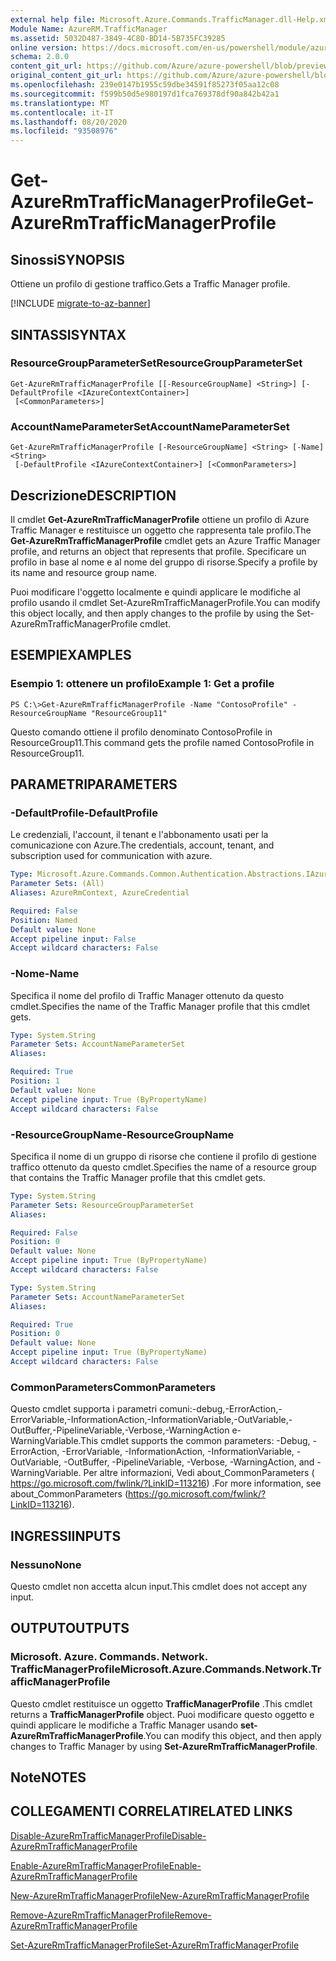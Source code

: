 ```yaml
---
external help file: Microsoft.Azure.Commands.TrafficManager.dll-Help.xml
Module Name: AzureRM.TrafficManager
ms.assetid: 5032D487-3849-4C80-BD14-5B735FC39285
online version: https://docs.microsoft.com/en-us/powershell/module/azurerm.trafficmanager/get-azurermtrafficmanagerprofile
schema: 2.0.0
content_git_url: https://github.com/Azure/azure-powershell/blob/preview/src/ResourceManager/TrafficManager/Commands.TrafficManager2/help/Get-AzureRmTrafficManagerProfile.md
original_content_git_url: https://github.com/Azure/azure-powershell/blob/preview/src/ResourceManager/TrafficManager/Commands.TrafficManager2/help/Get-AzureRmTrafficManagerProfile.md
ms.openlocfilehash: 239e0147b1955c59dbe34591f85273f05aa12c08
ms.sourcegitcommit: f599b50d5e980197d1fca769378df90a842b42a1
ms.translationtype: MT
ms.contentlocale: it-IT
ms.lasthandoff: 08/20/2020
ms.locfileid: "93508976"
---
```

# <span data-ttu-id="f8440-101">Get-AzureRmTrafficManagerProfile</span><span class="sxs-lookup"><span data-stu-id="f8440-101">Get-AzureRmTrafficManagerProfile</span></span>

## <span data-ttu-id="f8440-102">Sinossi</span><span class="sxs-lookup"><span data-stu-id="f8440-102">SYNOPSIS</span></span>
<span data-ttu-id="f8440-103">Ottiene un profilo di gestione traffico.</span><span class="sxs-lookup"><span data-stu-id="f8440-103">Gets a Traffic Manager profile.</span></span>

[!INCLUDE [migrate-to-az-banner](../../includes/migrate-to-az-banner.md)]

## <span data-ttu-id="f8440-104">SINTASSI</span><span class="sxs-lookup"><span data-stu-id="f8440-104">SYNTAX</span></span>

### <span data-ttu-id="f8440-105">ResourceGroupParameterSet</span><span class="sxs-lookup"><span data-stu-id="f8440-105">ResourceGroupParameterSet</span></span>
```
Get-AzureRmTrafficManagerProfile [[-ResourceGroupName] <String>] [-DefaultProfile <IAzureContextContainer>]
 [<CommonParameters>]
```

### <span data-ttu-id="f8440-106">AccountNameParameterSet</span><span class="sxs-lookup"><span data-stu-id="f8440-106">AccountNameParameterSet</span></span>
```
Get-AzureRmTrafficManagerProfile [-ResourceGroupName] <String> [-Name] <String>
 [-DefaultProfile <IAzureContextContainer>] [<CommonParameters>]
```

## <span data-ttu-id="f8440-107">Descrizione</span><span class="sxs-lookup"><span data-stu-id="f8440-107">DESCRIPTION</span></span>
<span data-ttu-id="f8440-108">Il cmdlet **Get-AzureRmTrafficManagerProfile** ottiene un profilo di Azure Traffic Manager e restituisce un oggetto che rappresenta tale profilo.</span><span class="sxs-lookup"><span data-stu-id="f8440-108">The **Get-AzureRmTrafficManagerProfile** cmdlet gets an Azure Traffic Manager profile, and returns an object that represents that profile.</span></span>
<span data-ttu-id="f8440-109">Specificare un profilo in base al nome e al nome del gruppo di risorse.</span><span class="sxs-lookup"><span data-stu-id="f8440-109">Specify a profile by its name and resource group name.</span></span>

<span data-ttu-id="f8440-110">Puoi modificare l'oggetto localmente e quindi applicare le modifiche al profilo usando il cmdlet Set-AzureRmTrafficManagerProfile.</span><span class="sxs-lookup"><span data-stu-id="f8440-110">You can modify this object locally, and then apply changes to the profile by using the Set-AzureRmTrafficManagerProfile cmdlet.</span></span>

## <span data-ttu-id="f8440-111">ESEMPI</span><span class="sxs-lookup"><span data-stu-id="f8440-111">EXAMPLES</span></span>

### <span data-ttu-id="f8440-112">Esempio 1: ottenere un profilo</span><span class="sxs-lookup"><span data-stu-id="f8440-112">Example 1: Get a profile</span></span>
```
PS C:\>Get-AzureRmTrafficManagerProfile -Name "ContosoProfile" -ResourceGroupName "ResourceGroup11"
```

<span data-ttu-id="f8440-113">Questo comando ottiene il profilo denominato ContosoProfile in ResourceGroup11.</span><span class="sxs-lookup"><span data-stu-id="f8440-113">This command gets the profile named ContosoProfile in ResourceGroup11.</span></span>

## <span data-ttu-id="f8440-114">PARAMETRI</span><span class="sxs-lookup"><span data-stu-id="f8440-114">PARAMETERS</span></span>

### <span data-ttu-id="f8440-115">-DefaultProfile</span><span class="sxs-lookup"><span data-stu-id="f8440-115">-DefaultProfile</span></span>
<span data-ttu-id="f8440-116">Le credenziali, l'account, il tenant e l'abbonamento usati per la comunicazione con Azure.</span><span class="sxs-lookup"><span data-stu-id="f8440-116">The credentials, account, tenant, and subscription used for communication with azure.</span></span>

```yaml
Type: Microsoft.Azure.Commands.Common.Authentication.Abstractions.IAzureContextContainer
Parameter Sets: (All)
Aliases: AzureRmContext, AzureCredential

Required: False
Position: Named
Default value: None
Accept pipeline input: False
Accept wildcard characters: False
```

### <span data-ttu-id="f8440-117">-Nome</span><span class="sxs-lookup"><span data-stu-id="f8440-117">-Name</span></span>
<span data-ttu-id="f8440-118">Specifica il nome del profilo di Traffic Manager ottenuto da questo cmdlet.</span><span class="sxs-lookup"><span data-stu-id="f8440-118">Specifies the name of the Traffic Manager profile that this cmdlet gets.</span></span>

```yaml
Type: System.String
Parameter Sets: AccountNameParameterSet
Aliases:

Required: True
Position: 1
Default value: None
Accept pipeline input: True (ByPropertyName)
Accept wildcard characters: False
```

### <span data-ttu-id="f8440-119">-ResourceGroupName</span><span class="sxs-lookup"><span data-stu-id="f8440-119">-ResourceGroupName</span></span>
<span data-ttu-id="f8440-120">Specifica il nome di un gruppo di risorse che contiene il profilo di gestione traffico ottenuto da questo cmdlet.</span><span class="sxs-lookup"><span data-stu-id="f8440-120">Specifies the name of a resource group that contains the Traffic Manager profile that this cmdlet gets.</span></span>

```yaml
Type: System.String
Parameter Sets: ResourceGroupParameterSet
Aliases:

Required: False
Position: 0
Default value: None
Accept pipeline input: True (ByPropertyName)
Accept wildcard characters: False
```

```yaml
Type: System.String
Parameter Sets: AccountNameParameterSet
Aliases:

Required: True
Position: 0
Default value: None
Accept pipeline input: True (ByPropertyName)
Accept wildcard characters: False
```

### <span data-ttu-id="f8440-121">CommonParameters</span><span class="sxs-lookup"><span data-stu-id="f8440-121">CommonParameters</span></span>
<span data-ttu-id="f8440-122">Questo cmdlet supporta i parametri comuni:-debug,-ErrorAction,-ErrorVariable,-InformationAction,-InformationVariable,-OutVariable,-OutBuffer,-PipelineVariable,-Verbose,-WarningAction e-WarningVariable.</span><span class="sxs-lookup"><span data-stu-id="f8440-122">This cmdlet supports the common parameters: -Debug, -ErrorAction, -ErrorVariable, -InformationAction, -InformationVariable, -OutVariable, -OutBuffer, -PipelineVariable, -Verbose, -WarningAction, and -WarningVariable.</span></span> <span data-ttu-id="f8440-123">Per altre informazioni, Vedi about_CommonParameters ( https://go.microsoft.com/fwlink/?LinkID=113216) .</span><span class="sxs-lookup"><span data-stu-id="f8440-123">For more information, see about_CommonParameters (https://go.microsoft.com/fwlink/?LinkID=113216).</span></span>

## <span data-ttu-id="f8440-124">INGRESSI</span><span class="sxs-lookup"><span data-stu-id="f8440-124">INPUTS</span></span>

### <span data-ttu-id="f8440-125">Nessuno</span><span class="sxs-lookup"><span data-stu-id="f8440-125">None</span></span>
<span data-ttu-id="f8440-126">Questo cmdlet non accetta alcun input.</span><span class="sxs-lookup"><span data-stu-id="f8440-126">This cmdlet does not accept any input.</span></span>

## <span data-ttu-id="f8440-127">OUTPUT</span><span class="sxs-lookup"><span data-stu-id="f8440-127">OUTPUTS</span></span>

### <span data-ttu-id="f8440-128">Microsoft. Azure. Commands. Network. TrafficManagerProfile</span><span class="sxs-lookup"><span data-stu-id="f8440-128">Microsoft.Azure.Commands.Network.TrafficManagerProfile</span></span>
<span data-ttu-id="f8440-129">Questo cmdlet restituisce un oggetto **TrafficManagerProfile** .</span><span class="sxs-lookup"><span data-stu-id="f8440-129">This cmdlet returns a **TrafficManagerProfile** object.</span></span>
<span data-ttu-id="f8440-130">Puoi modificare questo oggetto e quindi applicare le modifiche a Traffic Manager usando **set-AzureRmTrafficManagerProfile**.</span><span class="sxs-lookup"><span data-stu-id="f8440-130">You can modify this object, and then apply changes to Traffic Manager by using **Set-AzureRmTrafficManagerProfile**.</span></span>

## <span data-ttu-id="f8440-131">Note</span><span class="sxs-lookup"><span data-stu-id="f8440-131">NOTES</span></span>

## <span data-ttu-id="f8440-132">COLLEGAMENTI CORRELATI</span><span class="sxs-lookup"><span data-stu-id="f8440-132">RELATED LINKS</span></span>

[<span data-ttu-id="f8440-133">Disable-AzureRmTrafficManagerProfile</span><span class="sxs-lookup"><span data-stu-id="f8440-133">Disable-AzureRmTrafficManagerProfile</span></span>](./Disable-AzureRmTrafficManagerProfile.md)

[<span data-ttu-id="f8440-134">Enable-AzureRmTrafficManagerProfile</span><span class="sxs-lookup"><span data-stu-id="f8440-134">Enable-AzureRmTrafficManagerProfile</span></span>](./Enable-AzureRmTrafficManagerProfile.md)

[<span data-ttu-id="f8440-135">New-AzureRmTrafficManagerProfile</span><span class="sxs-lookup"><span data-stu-id="f8440-135">New-AzureRmTrafficManagerProfile</span></span>](./New-AzureRmTrafficManagerProfile.md)

[<span data-ttu-id="f8440-136">Remove-AzureRmTrafficManagerProfile</span><span class="sxs-lookup"><span data-stu-id="f8440-136">Remove-AzureRmTrafficManagerProfile</span></span>](./Remove-AzureRmTrafficManagerProfile.md)

[<span data-ttu-id="f8440-137">Set-AzureRmTrafficManagerProfile</span><span class="sxs-lookup"><span data-stu-id="f8440-137">Set-AzureRmTrafficManagerProfile</span></span>](./Set-AzureRmTrafficManagerProfile.md)


